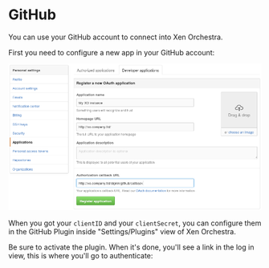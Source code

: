 # GitHub

You can use your GitHub account to connect into Xen Orchestra.

First you need to configure a new app in your GitHub account:

![](https://github.com/vatesfr/xo-server-auth-github/blob/master/github.png)

When you got your `clientID` and your `clientSecret`, you can configure them in the GitHub Plugin inside "Settings/Plugins" view of Xen Orchestra.

Be sure to activate the plugin. When it's done, you'll see a link in the log in view, this is where you'll go to authenticate:

![]()


